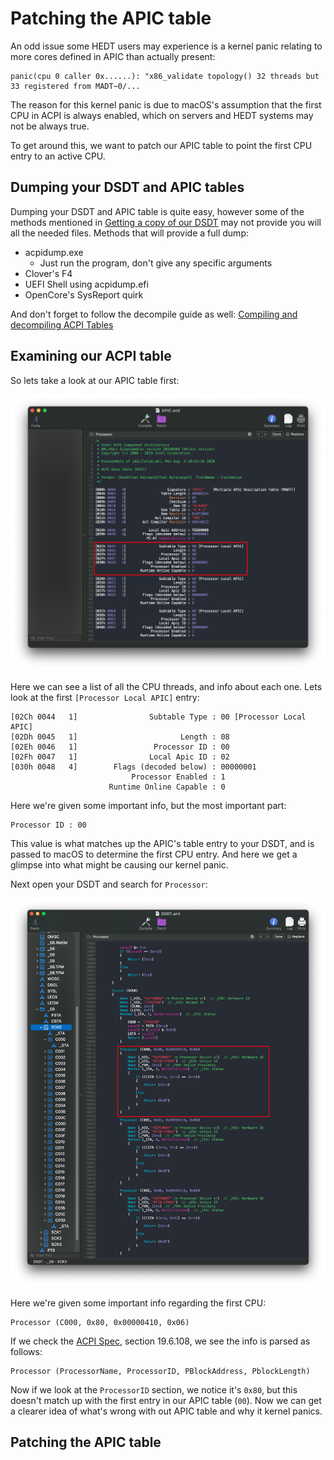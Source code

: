 # Patching the APIC table

An odd issue some HEDT users may experience is a kernel panic relating to more cores defined in APIC than actually present:

```
panic(cpu 0 caller 0x......): "x86_validate topology() 32 threads but 33 registered from MADT~0/...
```

The reason for this kernel panic is due to macOS's assumption that the first CPU in ACPI is always enabled, which on servers and HEDT systems may not be always true.

To get around this, we want to patch our APIC table to point the first CPU entry to an active CPU.


## Dumping your DSDT and APIC tables

Dumping your DSDT and APIC table is quite easy, however some of the methods mentioned in [Getting a copy of our DSDT](../Manual/dump.md) may not provide you will all the needed files. Methods that will provide a full dump:

* acpidump.exe
  * Just run the program, don't give any specific arguments
* Clover's F4
* UEFI Shell using acpidump.efi
* OpenCore's SysReport quirk

And don't forget to follow the decompile guide as well: [Compiling and decompiling ACPI Tables](../Manual/compile.md)


## Examining our ACPI table

So lets take a look at our APIC table first:

![](../images/Universal/apic-md/apic-table.png)

Here we can see a list of all the CPU threads, and info about each one. Lets look at the first `[Processor Local APIC]` entry:

```
[02Ch 0044   1]                Subtable Type : 00 [Processor Local APIC]
[02Dh 0045   1]                       Length : 08
[02Eh 0046   1]                 Processor ID : 00
[02Fh 0047   1]                Local Apic ID : 02
[030h 0048   4]        Flags (decoded below) : 00000001
                           Processor Enabled : 1
                      Runtime Online Capable : 0
```

Here we're given some important info, but the most important part:
```
Processor ID : 00
```

This value is what matches up the APIC's table entry to your DSDT, and is passed to macOS to determine the first CPU entry. And here we get a glimpse into what might be causing our kernel panic.

Next open your DSDT and search for `Processor`:

![](../images/Universal/apic-md/dsdt-processor-entry.png)

Here we're given some important info regarding the first CPU:

```
Processor (C000, 0x80, 0x00000410, 0x06)
```

If we check the [ACPI Spec](https://uefi.org/sites/default/files/resources/ACPI_6_3_final_Jan30.pdf), section 19.6.108, we see the info is parsed as follows:

```
Processor (ProcessorName, ProcessorID, PBlockAddress, PblockLength)
```


Now if we look at the `ProcessorID` section, we notice it's `0x80`, but this doesn't match up with the first entry in our APIC table (`00`). Now we can get a clearer idea of what's wrong with out APIC table and why it kernel panics.

## Patching the APIC table
